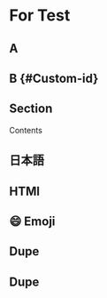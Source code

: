 # For Test

## A

## B {#Custom-id}

## Section

<div id="html-id">

  Contents

</div>

## 日本語

## H<span>T</span>Ml

## 😄 Emoji

## Dupe

## Dupe
